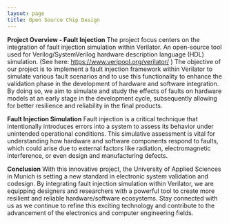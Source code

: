 ```yaml
---
layout: page
title: Open Source Chip Design
---
```

**Project Overview - Fault Injection**
The project focus centers on the integration of fault injection simulation within Verilator. An open-source tool used for Verilog/SystemVerilog hardware description language (HDL) simulation. (See here: https://www.veripool.org/verilator/ )
The objective of our project is to implement a fault injection framework within Verilator to simulate various fault scenarios and to use this functionality to enhance the validation phase in the development of hardware and software integration. By doing so, we aim to simulate and study the effects of faults on hardware models at an early stage in the development cycle, subsequently allowing for better resilience and reliability in the final products.

  **Fault Injection Simulation**
  Fault injection is a critical technique that intentionally introduces errors into a system to assess its behavior under unintended operational conditions. This simulative assessment is vital for understanding how hardware and software components respond to faults, which could arise due to external factors like radiation, electromagnetic interference, or even design and manufacturing defects.

  **Conclusion**
  With this innovative project, the University of Applied Sciences in Munich is setting a new standard in electronic system validation and codesign. By integrating fault injection simulation within Verilator, we are equipping designers and researchers with a powerful tool to create more resilient and reliable hardware/software ecosystems. Stay connected with us as we continue to refine this exciting technology and contribute to the advancement of the electronics and computer engineering fields.
